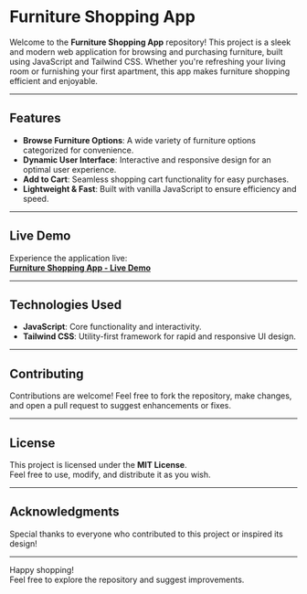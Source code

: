 # Furniture Shopping App

Welcome to the **Furniture Shopping App** repository! This project is a sleek and modern web application for browsing and purchasing furniture, built using JavaScript and Tailwind CSS. Whether you're refreshing your living room or furnishing your first apartment, this app makes furniture shopping efficient and enjoyable.

---

## Features

- **Browse Furniture Options**: A wide variety of furniture options categorized for convenience.
- **Dynamic User Interface**: Interactive and responsive design for an optimal user experience.
- **Add to Cart**: Seamless shopping cart functionality for easy purchases.
- **Lightweight & Fast**: Built with vanilla JavaScript to ensure efficiency and speed.

---

## Live Demo

Experience the application live:  
[**Furniture Shopping App - Live Demo**](#)

---

## Technologies Used

- **JavaScript**: Core functionality and interactivity.
- **Tailwind CSS**: Utility-first framework for rapid and responsive UI design.

---

## Contributing

Contributions are welcome! Feel free to fork the repository, make changes, and open a pull request to suggest enhancements or fixes.

---

## License

This project is licensed under the **MIT License**.  
Feel free to use, modify, and distribute it as you wish.

---

## Acknowledgments

Special thanks to everyone who contributed to this project or inspired its design!

---

Happy shopping!  
Feel free to explore the repository and suggest improvements.  
